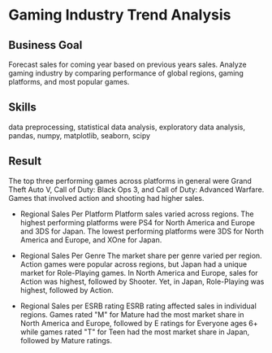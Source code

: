 # Gaming Industry Trend Analysis


## Business Goal
Forecast sales for coming year based on previous years sales. Analyze gaming industry by comparing performance of global regions, gaming platforms, and most popular games.

## Skills
data preprocessing, statistical data analysis, exploratory data analysis, pandas, numpy, matplotlib, seaborn, scipy

## Result
The top three performing games across platforms in general were Grand Theft Auto V, Call of Duty: Black Ops 3, and Call of Duty: Advanced Warfare. Games that involved action and shooting had higher sales.

 - Regional Sales Per Platform
Platform sales varied across regions. The highest performing platforms were PS4 for North America and Europe and 3DS for Japan. The lowest performing platforms were 3DS for North America and Europe, and XOne for Japan.
 
 - Regional Sales Per Genre
The market share per genre varied per region. Action games were popular across regions, but Japan had a unique market for Role-Playing games. In North America and Europe, sales for Action was highest, followed by Shooter. Yet, in Japan, Role-Playing was highest, followed by Action.
 
 - Regional Sales per ESRB rating
ESRB rating affected sales in individual regions. Games rated "M" for Mature had the most market share in North America and Europe, followed by E ratings for Everyone ages 6+ while games rated "T" for Teen had the most market share in Japan, followed by Mature ratings.
